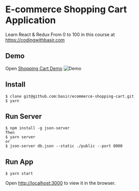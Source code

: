 # E-commerce Shopping Cart Application
Learn React & Redux From 0 to 100 in this course at https://codingwithbasir.com

## Demo
Open  [Shopping Cart Demo](https://basir.github.io/ecommerce-shopping-cart/)
![Demo](https://basir.github.io/ecommerce-shopping-cart/demo.gif)

## Install
```
$ clone git@github.com:basir/ecommerce-shopping-cart.git 
$ yarn
```

## Run Server
```
$ npm install -g json-server
Then
$ yarn server
or
$ json-server db.json --static ./public --port 8000
```

## Run App
```
$ yarn start
```
Open [http://localhost:3000](http://localhost:3000) to view it in the browser.
